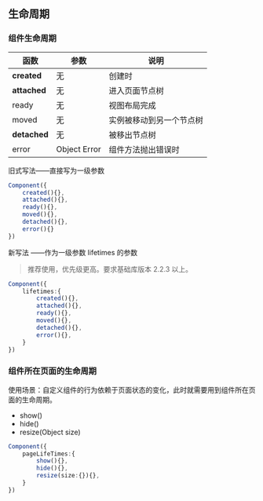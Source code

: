 ## 生命周期

### 组件生命周期

| 函数     | 参数         | 说明                     |
| -------- | ------------ | ------------------------ |
| **created**  | 无           | 创建时                   |
| **attached** | 无           | 进入页面节点树           |
| ready    | 无           | 视图布局完成             |
| moved    | 无           | 实例被移动到另一个节点树 |
| **detached** | 无           | 被移出节点树                         |
| error    | Object Error | 组件方法抛出错误时       |

旧式写法——直接写为一级参数

```ts
Component({
	created(){},
	attached(){},
	ready(){},
	moved(){},
	detached(){},
	error(){}
})
```

新写法 ——作为一级参数 lifetimes 的参数

> 推荐使用，优先级更高。要求基础库版本 2.2.3 以上。

```ts
Component({
	lifetimes:{
		created(){},
		attached(){},
		ready(){},
		moved(){},
		detached(){},
		error(){},
	}
})
```

### 组件所在页面的生命周期

使用场景：自定义组件的行为依赖于页面状态的变化，此时就需要用到组件所在页面的生命周期。

- show()
- hide()
- resize(Object size)

```ts
Component({
	pageLifeTimes:{
		show(){},
		hide(){},
		resize(size:{}){},
	}
})
```